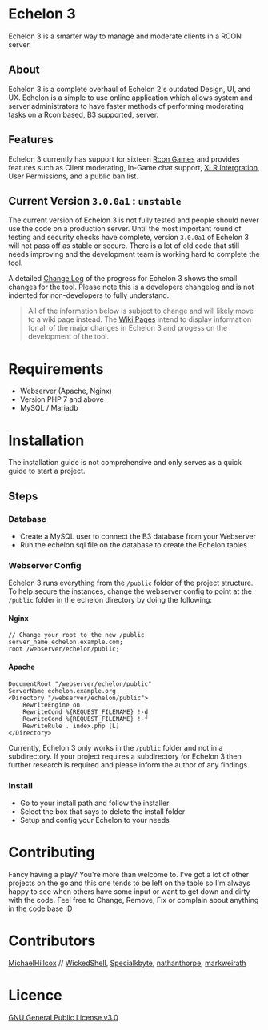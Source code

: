 # Echelon 3
Echelon 3 is a smarter way to manage and moderate clients in a RCON server.

## About
Echelon 3 is a complete overhaul of Echelon 2's outdated Design, UI, and UX. Echelon is a simple to use online application which allows system and server administrators to have faster methods of performing moderating tasks on a Rcon based, B3 supported, server. 

## Features
Echelon 3 currently has support for sixteen [Rcon Games](https://github.com/MichaelHillcox/Echelon/wiki/Supported-Games) and provides features such as Client moderating, In-Game chat support, [XLR Intergration](http://www.xlrstats.com/), User Permissions, and a public ban list.

## Current Version `3.0.0a1` : `unstable`
The current version of Echelon 3 is not fully tested and people should never use the code on a production server. Until the most important round of testing and security checks have complete, version `3.0.0a1` of Echelon 3 will not pass off as stable or secure. There is a lot of old code that still needs improving and the development team is working hard to complete the tool.

A detailed [Change Log](CHANGELOG.md) of the progress for Echelon 3 shows the small changes for the tool. Please note this is a developers changelog and is not indented for non-developers to fully understand. 

> All of the information below is subject to change and will likely move to a wiki page instead. The [Wiki Pages](https://github.com/MichaelHillcox/Echelon/wiki) intend to display information for all of the major changes in Echelon 3 and progess on the development of the tool.

# Requirements
- Webserver (Apache, Nginx)
- Version PHP 7 and above 
- MySQL / Mariadb

# Installation
The installation guide is not comprehensive and only serves as a quick guide to start a project.

## Steps
### Database
- Create a MySQL user to connect the B3 database from your Webserver
- Run the echelon.sql file on the database to create the Echelon tables

### Webserver Config
Echelon 3 runs everything from the `/public` folder of the project structure. To help secure the instances, change the webserver config to point at the `/public` folder in the echelon directory by doing the following:

#### Nginx
```
// Change your root to the new /public 
server_name echelon.example.com;
root /webserver/echelon/public;
```

#### Apache
```
DocumentRoot "/webserver/echelon/public"
ServerName echelon.example.org
<Directory "/webserver/echelon/public">
    RewriteEngine on
    RewriteCond %{REQUEST_FILENAME} !-d
    RewriteCond %{REQUEST_FILENAME} !-f
    RewriteRule . index.php [L]
</Directory>
```
Currently, Echelon 3 only works in the `/public` folder and not in a subdirectory. If your project requires a subdirectory for Echelon 3 then further research is required and please inform the author of any findings.

### Install
- Go to your install path and follow the installer
- Select the box that says to delete the install folder
- Setup and config your Echelon to your needs

# Contributing
Fancy having a play? You're more than welcome to. I've got a lot of other projects on the go and this one tends to be left on the table so I'm always happy to see when others have some input or want to get down and dirty with the code. Feel free to Change, Remove, Fix or complain about anything in the code base :D

# Contributors
[MichaelHillcox](https://github.com/MichaelHillcox) // 
[WickedShell](https://github.com/WickedShell),
[Specialkbyte](https://github.com/Specialkbyte),
[nathanthorpe](https://github.com/nathanthorpe),
[markweirath](https://github.com/markweirath)

# Licence 
[GNU General Public License v3.0](https://github.com/MichaelHillcox/Echelon/blob/master/LICENSE)
